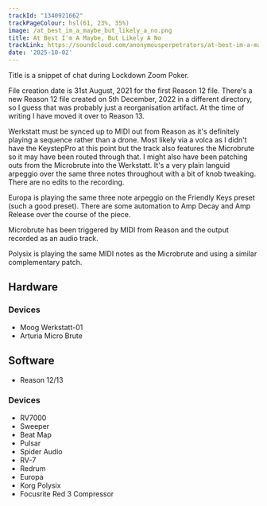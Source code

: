 ```yaml
---
trackId: "1340921662"
trackPageColour: hsl(61, 23%, 35%)
image: /at_best_im_a_maybe_but_likely_a_no.png
title: At Best I'm A Maybe, But Likely A No
trackLink: https://soundcloud.com/anonymousperpetrators/at-best-im-a-maybe-but-likely-a-no
date: '2025-10-02'
---
```

Title is a snippet of chat during Lockdown Zoom Poker.

File creation date is 31st August, 2021 for the first Reason 12 file. There's a new Reason 12 file created on 5th December, 2022 in a different directory, so I guess that was probably just a reorganisation artifact. At the time of writing I have moved it over to Reason 13. 

Werkstatt must be synced up to MIDI out from Reason as it's definitely playing a sequence rather than a drone. Most likely via a volca as I didn't have the KeystepPro at this point but the track also features the Microbrute so it may have been routed through that. I might also have been patching outs from the Microbrute into the Werkstatt. It's a very plain languid arpeggio over the same three notes throughout with a bit of knob tweaking. There are no edits to the recording.

Europa is playing the same three note arpeggio on the Friendly Keys preset (such a good preset). There are some automation to Amp Decay and Amp Release over the course of the piece.

Microbrute has been triggered by MIDI from Reason and the output recorded as an audio track.

Polysix is playing the same MIDI notes as the Microbrute and using a similar complementary patch.


## Hardware

### Devices

- Moog Werkstatt-01
- Arturia Micro Brute

## Software

- Reason 12/13

### Devices

- RV7000
- Sweeper
- Beat Map
- Pulsar
- Spider Audio
- RV-7
- Redrum
- Europa
- Korg Polysix
- Focusrite Red 3 Compressor

